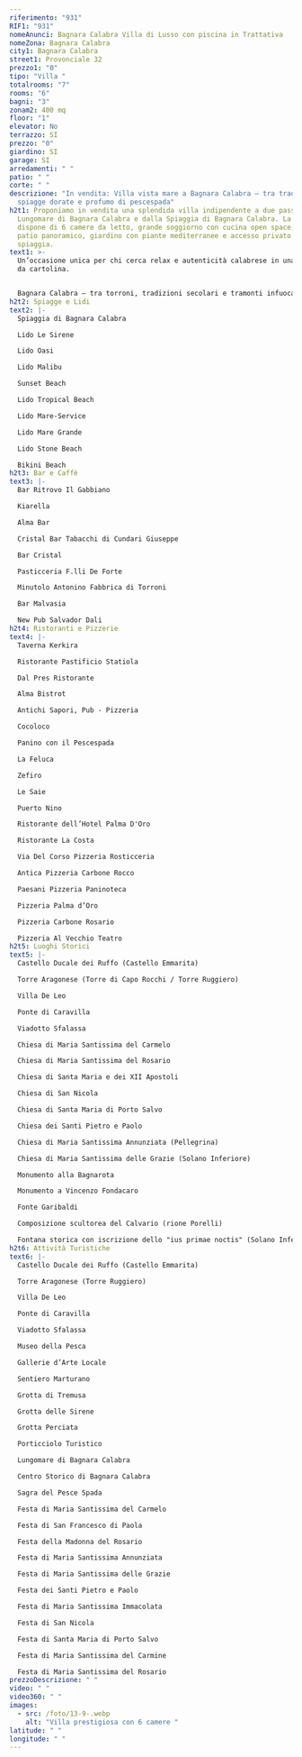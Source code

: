 ```yaml
---
riferimento: "931"
RIF1: "931"
nomeAnunci: Bagnara Calabra Villa di Lusso con piscina in Trattativa
nomeZona: Bagnara Calabra
city1: Bagnara Calabra
street1: Provonciale 32
prezzo1: "0"
tipo: "Villa "
totalrooms: "7"
rooms: "6"
bagni: "3"
zonam2: 400 mq
floor: "1"
elevator: No
terrazzo: SI
prezzo: "0"
giardino: SI
garage: SI
arredamenti: " "
patio: " "
corte: " "
descrizione: "In vendita: Villa vista mare a Bagnara Calabra – tra tradizione,
  spiagge dorate e profumo di pescespada"
h2t1: Proponiamo in vendita una splendida villa indipendente a due passi dal
  Lungomare di Bagnara Calabra e dalla Spiaggia di Bagnara Calabra. La proprietà
  dispone di 6 camere da letto, grande soggiorno con cucina open space, 3 bagni,
  patio panoramico, giardino con piante mediterranee e accesso privato alla
  spiaggia.
text1: >-
  Un’occasione unica per chi cerca relax e autenticità calabrese in una cornice
  da cartolina.


  Bagnara Calabra – tra torroni, tradizioni secolari e tramonti infuocati sullo Stretto.
h2t2: Spiagge e Lidi
text2: |-
  Spiaggia di Bagnara Calabra

  Lido Le Sirene

  Lido Oasi

  Lido Malibu

  Sunset Beach

  Lido Tropical Beach

  Lido Mare-Service

  Lido Mare Grande

  Lido Stone Beach

  Bikini Beach
h2t3: Bar e Caffè
text3: |-
  Bar Ritrovo Il Gabbiano

  Kiarella

  Alma Bar

  Cristal Bar Tabacchi di Cundari Giuseppe

  Bar Cristal

  Pasticceria F.lli De Forte

  Minutolo Antonino Fabbrica di Torroni

  Bar Malvasia

  New Pub Salvador Dali
h2t4: Ristoranti e Pizzerie
text4: |-
  Taverna Kerkira

  Ristorante Pastificio Statiola

  Dal Pres Ristorante

  Alma Bistrot

  Antichi Sapori, Pub - Pizzeria

  Cocoloco

  Panino con il Pescespada

  La Feluca

  Zefiro

  Le Saie

  Puerto Nino

  Ristorante dell’Hotel Palma D'Oro

  Ristorante La Costa

  Via Del Corso Pizzeria Rosticceria

  Antica Pizzeria Carbone Rocco

  Paesani Pizzeria Paninoteca

  Pizzeria Palma d’Oro

  Pizzeria Carbone Rosario

  Pizzeria Al Vecchio Teatro
h2t5: Luoghi Storici
text5: |-
  Castello Ducale dei Ruffo (Castello Emmarita)

  Torre Aragonese (Torre di Capo Rocchi / Torre Ruggiero)

  Villa De Leo

  Ponte di Caravilla

  Viadotto Sfalassa

  Chiesa di Maria Santissima del Carmelo

  Chiesa di Maria Santissima del Rosario

  Chiesa di Santa Maria e dei XII Apostoli

  Chiesa di San Nicola

  Chiesa di Santa Maria di Porto Salvo

  Chiesa dei Santi Pietro e Paolo

  Chiesa di Maria Santissima Annunziata (Pellegrina)

  Chiesa di Maria Santissima delle Grazie (Solano Inferiore)

  Monumento alla Bagnarota

  Monumento a Vincenzo Fondacaro

  Fonte Garibaldi

  Composizione scultorea del Calvario (rione Porelli)

  Fontana storica con iscrizione dello "ius primae noctis" (Solano Inferiore)
h2t6: Attività Turistiche
text6: |-
  Castello Ducale dei Ruffo (Castello Emmarita)

  Torre Aragonese (Torre Ruggiero)

  Villa De Leo

  Ponte di Caravilla

  Viadotto Sfalassa

  Museo della Pesca

  Gallerie d’Arte Locale

  Sentiero Marturano

  Grotta di Tremusa

  Grotta delle Sirene

  Grotta Perciata

  Porticciolo Turistico

  Lungomare di Bagnara Calabra

  Centro Storico di Bagnara Calabra

  Sagra del Pesce Spada

  Festa di Maria Santissima del Carmelo

  Festa di San Francesco di Paola

  Festa della Madonna del Rosario

  Festa di Maria Santissima Annunziata

  Festa di Maria Santissima delle Grazie

  Festa dei Santi Pietro e Paolo

  Festa di Maria Santissima Immacolata

  Festa di San Nicola

  Festa di Santa Maria di Porto Salvo

  Festa di Maria Santissima del Carmine

  Festa di Maria Santissima del Rosario
prezzoDescrizione: " "
video: " "
video360: " "
images:
  - src: /foto/13-9-.webp
    alt: "Villa prestigiosa con 6 camere "
latitude: " "
longitude: " "
---
```

